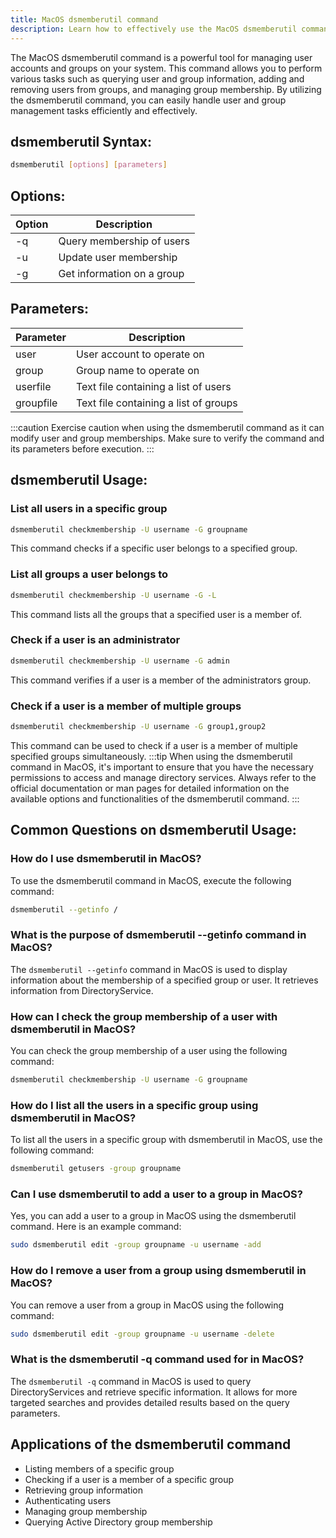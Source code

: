 ```yaml
---
title: MacOS dsmemberutil command
description: Learn how to effectively use the MacOS dsmemberutil command for managing user accounts and groups on your system.
---
```


The MacOS dsmemberutil command is a powerful tool for managing user accounts and groups on your system. This command allows you to perform various tasks such as querying user and group information, adding and removing users from groups, and managing group membership. By utilizing the dsmemberutil command, you can easily handle user and group management tasks efficiently and effectively.
## dsmemberutil Syntax:
```bash
dsmemberutil [options] [parameters]
```

## Options:
| Option | Description               |
|--------|---------------------------|
| -q     | Query membership of users |
| -u     | Update user membership    |
| -g     | Get information on a group |

## Parameters:
| Parameter | Description                   |
|-----------|-------------------------------|
| user      | User account to operate on    |
| group     | Group name to operate on      |
| userfile  | Text file containing a list of users |
| groupfile | Text file containing a list of groups |

:::caution
Exercise caution when using the dsmemberutil command as it can modify user and group memberships. Make sure to verify the command and its parameters before execution.
:::
## dsmemberutil Usage:
### List all users in a specific group
```bash
dsmemberutil checkmembership -U username -G groupname
```
This command checks if a specific user belongs to a specified group.

### List all groups a user belongs to
```bash
dsmemberutil checkmembership -U username -G -L
```
This command lists all the groups that a specified user is a member of.

### Check if a user is an administrator
```bash
dsmemberutil checkmembership -U username -G admin
```
This command verifies if a user is a member of the administrators group.

### Check if a user is a member of multiple groups
```bash
dsmemberutil checkmembership -U username -G group1,group2
```
This command can be used to check if a user is a member of multiple specified groups simultaneously.
:::tip
When using the dsmemberutil command in MacOS, it's important to ensure that you have the necessary permissions to access and manage directory services. Always refer to the official documentation or man pages for detailed information on the available options and functionalities of the dsmemberutil command.
:::

## Common Questions on dsmemberutil Usage:

### How do I use dsmemberutil in MacOS?
To use the dsmemberutil command in MacOS, execute the following command:
```bash
dsmemberutil --getinfo /
```

### What is the purpose of dsmemberutil --getinfo command in MacOS?
The `dsmemberutil --getinfo` command in MacOS is used to display information about the membership of a specified group or user. It retrieves information from DirectoryService.

### How can I check the group membership of a user with dsmemberutil in MacOS?
You can check the group membership of a user using the following command:
```bash
dsmemberutil checkmembership -U username -G groupname
```

### How do I list all the users in a specific group using dsmemberutil in MacOS?
To list all the users in a specific group with dsmemberutil in MacOS, use the following command:
```bash
dsmemberutil getusers -group groupname
```

### Can I use dsmemberutil to add a user to a group in MacOS?
Yes, you can add a user to a group in MacOS using the dsmemberutil command. Here is an example command:
```bash
sudo dsmemberutil edit -group groupname -u username -add
```

### How do I remove a user from a group using dsmemberutil in MacOS?
You can remove a user from a group in MacOS using the following command:
```bash
sudo dsmemberutil edit -group groupname -u username -delete
```

### What is the dsmemberutil -q command used for in MacOS?
The `dsmemberutil -q` command in MacOS is used to query DirectoryServices and retrieve specific information. It allows for more targeted searches and provides detailed results based on the query parameters.


## Applications of the dsmemberutil command

- Listing members of a specific group
- Checking if a user is a member of a specific group
- Retrieving group information
- Authenticating users
- Managing group membership
- Querying Active Directory group membership